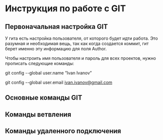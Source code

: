 # Инструкция по работе с GIT

## Первоначальная настройка GIT

У гита есть настройка пользователя, от которого будет идти работа. Это разумная и необходимая вещь, так как когда создается коммит, гит берет именно эту информацию для поля Author.

Чтобы настроить имя пользователя и пароль для всех проектов, нужно прописать следующие команды:

git config --global user.name ”Ivan Ivanov”

git config --global user.email ivan.ivanov@gmail.com

## Основные команды GIT

## Команды ветвления

## Команды удаленного подключения

